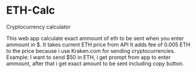 # ETH-Calc
Cryptocurrency calculator


This web app calculate exact ammount of eth to be sent when you enter ammount in $.
It takes current ETH price from API
It adds fee of 0.005 ETH to the price because i use Kraken.com for sending cryptocurrencies.
Example: I want to send $50 in ETH, i get prompt from app to enter ammount, after that i get exact amount to be sent including copy button.
